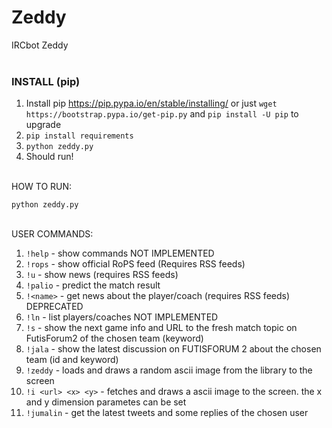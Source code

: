 # Zeddy

IRCbot Zeddy
<br><br>

### INSTALL (pip)

01. Install pip https://pip.pypa.io/en/stable/installing/ or just `wget https://bootstrap.pypa.io/get-pip.py` and `pip install -U pip` to upgrade
02. `pip install requirements`
03. `python zeddy.py`
04. Should run! 

<br>
HOW TO RUN:

    python zeddy.py

<br>
USER COMMANDS:
<br>

01. `!help`             -  show commands NOT IMPLEMENTED
02. `!rops`             -  show official RoPS feed (Requires RSS feeds)
03. `!u`                -  show news (requires RSS feeds)
04. `!palio`            -  predict the match result
05. `!<name>`           -  get news about the player/coach (requires RSS feeds) DEPRECATED
06. `!ln`               -  list players/coaches NOT IMPLEMENTED
07. `!s`                -  show the next game info and URL to the fresh match topic on FutisForum2 of the chosen team (keyword)
08. `!jala`             -  show the latest discussion on FUTISFORUM 2 about the chosen team (id and keyword)
09. `!zeddy`            - loads and draws a random ascii image from the library to the screen
10. `!i <url> <x> <y>`  - fetches and draws a ascii image to the screen. the x and y dimension parametes can be set
11. `!jumalin`          - get the latest tweets and some replies of the chosen user
